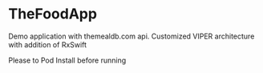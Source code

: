# TheFoodApp
Demo application with themealdb.com api. Customized VIPER architecture with addition of RxSwift

Please to Pod Install before running
